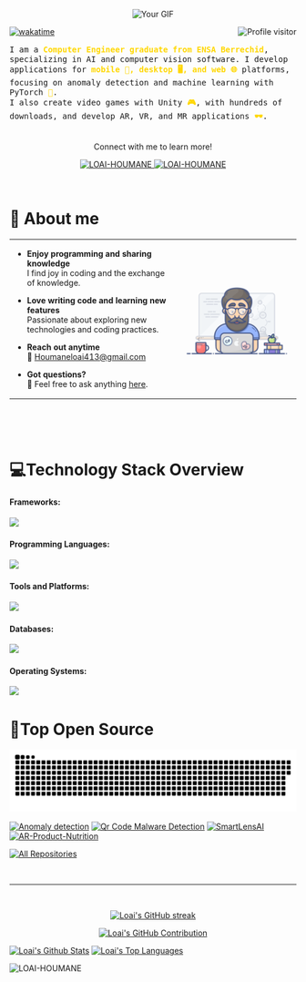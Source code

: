 <p align="center">
  <img src="/assets/Top.gif" alt="Your GIF" title="Your GIF">
</p>

<a href="https://komarev.com/ghpvc/?username=LOAI-HOUMANE">
  <img align="right" src="https://komarev.com/ghpvc/?username=LOAI-HOUMANE&label=Visitors&color=0e75b6&style=flat" alt="Profile visitor" />
</a>

[![wakatime](https://wakatime.com/badge/user/8c293f60-c1c4-4ec7-a143-f51d5c98aa38.svg)](https://wakatime.com/@8c293f60-c1c4-4ec7-a143-f51d5c98aa38)


<p> 
  <samp>
I am a <span style="font-weight: bold; color: #FFD700;">Computer Engineer graduate from ENSA Berrechid</span>, specializing in AI and computer vision software. I develop applications for <span style="font-weight: bold; color: #FFD700;">mobile 📱, desktop 🖥️, and web 🌐</span> platforms, focusing on anomaly detection and machine learning with PyTorch <span style="font-weight: bold; color: #FFD700;">🤖</span>.
    <br>
    I also create video games with Unity <span style="font-weight: bold; color: #FFD700;">🎮</span>, with hundreds of downloads, and develop AR, VR, and MR applications <span style="font-weight: bold; color: #FFD700;">🕶️</span>.
    <br>
    <br>
  </samp>
</p>
<p align="center"> Connect with me to learn more!</p>
<p align="center">
 <a href="https://loaihoumaneportfolio.netlify.app" target="_blank">
  <img src="https://img.shields.io/badge/Website-DC143C?style=for-the-badge&logo=medium&logoColor=white" alt="LOAI-HOUMANE" />
 </a>
 <a href="https://www.linkedin.com/in/loai-houmane-11186721a" target="_blank">
  <img src="https://img.shields.io/badge/LinkedIn-0077B5?style=for-the-badge&logo=linkedin&logoColor=white" alt="LOAI-HOUMANE"/>
 </a>
</p>
<br />

<!-- About Section -->
# :bust_in_silhouette: About me

<table>
<tr>
<td>

- **Enjoy programming and sharing knowledge**  
  I find joy in coding and the exchange of knowledge.

- **Love writing code and learning new features**  
  Passionate about exploring new technologies and coding practices.

- **Reach out anytime**  
  📧 Houmaneloai413@gmail.com

- **Got questions?**  
  💬 Feel free to ask anything [here](https://github.com/LOAI-HOUMANE/LOAI-HOUMANE/issues).

</td>
<td>

![Coding gif](/assets/programmer.gif)

</td>
</tr>
</table>

<br/>
<br/>
<br/>

 # 💻Technology Stack Overview

#### Frameworks:
<img src="https://skillicons.dev/icons?i=flutter,spring,react" />

#### Programming Languages:
<img src="https://skillicons.dev/icons?i=c,cpp,python,dart,java,html,javascript,css,lua,php" />

#### Tools and Platforms:
<img src="https://skillicons.dev/icons?i=git,github,gitlab,unity,photoshop,blender,vscode,nodejs,figma,sublime" />

#### Databases:
<img src="https://skillicons.dev/icons?i=sqlite,mysql" />

#### Operating Systems:
<img src="https://skillicons.dev/icons?i=linux,kali,ubuntu,windows" />

<br/>

# 📖Top Open Source
<p align="center">
 <img width="1000" src="assets/github-snake.svg" alt="snake"/>
</p>

[![Anomaly detection](https://github-readme-stats.vercel.app/api/pin/?username=Loai-Houmane&repo=2D-Anomaly-Detection&border_color=7F3FBF&bg_color=0D1117&title_color=C9D1D9&text_color=8B949E&icon_color=7F3FBF)](https://github.com/Loai-Houmane/2D-Anomaly-Detection)
[![Qr Code Malware Detection](https://github-readme-stats.vercel.app/api/pin/?username=Loai-Houmane&repo=QR-Code-Malware-Detection&border_color=7F3FBF&bg_color=0D1117&title_color=C9D1D9&text_color=8B949E&icon_color=7F3FBF)](https://github.com/Loai-Houmane/QR-Code-Malware-Detection)
[![SmartLensAI](https://github-readme-stats.vercel.app/api/pin/?username=Loai-Houmane&repo=SmartLensAI&border_color=7F3FBF&bg_color=0D1117&title_color=C9D1D9&text_color=8B949E&icon_color=7F3FBF)](https://github.com/Loai-Houmane/SmartLensAI)
[![AR-Product-Nutrition](https://github-readme-stats.vercel.app/api/pin/?username=Loai-Houmane&repo=AR-Product-Nutrition&border_color=7F3FBF&bg_color=0D1117&title_color=C9D1D9&text_color=8B949E&icon_color=7F3FBF)](https://github.com/Loai-Houmane/AR-Product-Nutrition)

<p align="left">
  <a href="https://github.com/LOAI-HOUMANE?tab=repositories" target="_blank"><img alt="All Repositories" title="All Repositories" src="https://img.shields.io/badge/-All%20Repos-2962FF?style=for-the-badge&logo=koding&logoColor=white"/></a>
</p>
<br/>
<hr/>
<br/>

<p align="center">
  <a href="https://github.com/LOAI-HOUMANE">
    <img src="https://github-readme-streak-stats.herokuapp.com/?user=LOAI-HOUMANE&theme=radical&border=7F3FBF&background=0D1117" alt="Loai's GitHub streak"/>
  </a>
</p>

<p align="center">
  <a href="https://github.com/LOAI-HOUMANE">
    <img src="https://github-profile-summary-cards.vercel.app/api/cards/profile-details?username=LOAI-HOUMANE&theme=radical" alt="Loai's GitHub Contribution"/>
  </a>
</p>

<a> 
  <a href="https://github.com/LOAI-HOUMANE"><img alt="Loai's Github Stats" src="https://denvercoder1-github-readme-stats.vercel.app/api?username=LOAI-HOUMANE&show_icons=true&count_private=true&theme=react&border_color=7F3FBF&bg_color=0D1117&title_color=F85D7F&icon_color=F8D866" height="192px" width="49.5%"/></a>
  <a href="https://github.com/LOAI-HOUMANE"><img alt="Loai's Top Languages" src="https://denvercoder1-github-readme-stats.vercel.app/api/top-langs/?username=LOAI-HOUMANE&langs_count=8&layout=compact&theme=react&border_color=7F3FBF&bg_color=0D1117&title_color=F85D7F&icon_color=F8D866" height="192px" width="49.5%"/></a>
  <br/>
</a>

![LOAI-HOUMANE](https://github-readme-activity-graph.vercel.app/graph?username=LOAI-HOUMANE&custom_title=Loai%20Houmane's%20GitHub%20Activity%20Graph&bg_color=0D1117&color=7F3FBF&line=7F3FBF&point=7F3FBF&area_color=FFFFFF&title_color=FFFFFF&area=true)

